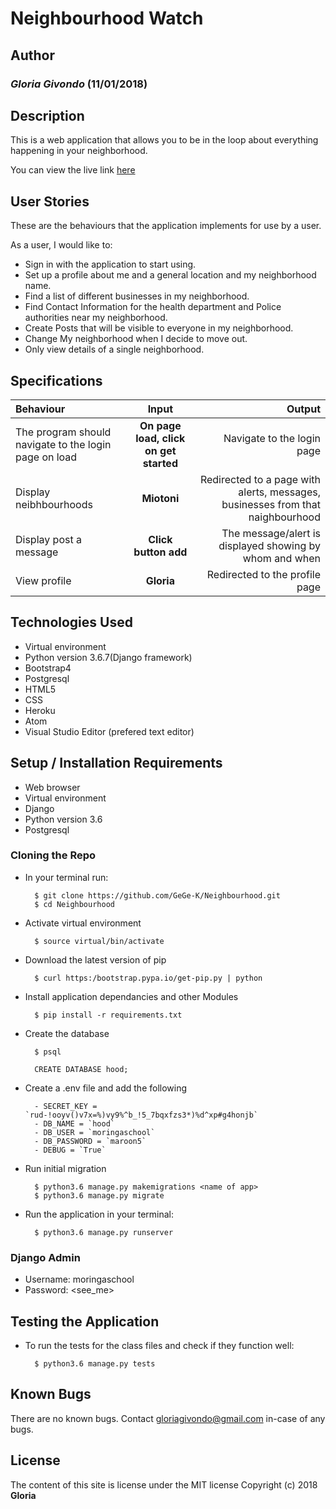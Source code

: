 # Neighbourhood Watch

## Author
### *Gloria Givondo* (11/01/2018)

## Description
This is a web application that allows you to be in the loop about everything happening in your neighborhood.
        
You can view the live link [here]()

## User Stories
These are the behaviours that the application implements for use by a user.

As a user, I would like to: 
* Sign in with the application to start using.
* Set up a profile about me and a general location and my neighborhood name.
* Find a list of different businesses in my neighborhood.
* Find Contact Information for the health department and Police authorities near my neighborhood.
* Create Posts that will be visible to everyone in my neighborhood.
* Change My neighborhood when I decide to move out.
* Only view details of a single neighborhood.

## Specifications
| Behaviour | Input | Output |
| :---------------- | :---------------: | ------------------: |
| The program should navigate to the login page on load | **On page load, click on get started** | Navigate to the login page|
| Display neibhbourhoods | **Miotoni** | Redirected to a page with alerts, messages, businesses from that naighbourhood |
| Display post a message | **Click button add** | The message/alert is displayed showing by whom and when |
| View profile | **Gloria** | Redirected to the profile page |

## Technologies Used
* Virtual environment
* Python version 3.6.7(Django framework)
* Bootstrap4
* Postgresql
* HTML5
* CSS
* Heroku
* Atom
* Visual Studio Editor (prefered text editor)

## Setup / Installation Requirements
* Web browser
* Virtual environment
* Django
* Python version 3.6
* Postgresql

### Cloning the Repo
* In your terminal run:

        $ git clone https://github.com/GeGe-K/Neighbourhood.git
        $ cd Neighbourhood

* Activate virtual environment

        $ source virtual/bin/activate

* Download the latest version of pip

        $ curl https:/bootstrap.pypa.io/get-pip.py | python

* Install application dependancies and other Modules

        $ pip install -r requirements.txt

* Create the database

        $ psql
        
        CREATE DATABASE hood;

* Create a .env file and add the following

        - SECRET_KEY = `rud-!ooyv()v7x=%)vy9%^b_!5_7bqxfzs3*)%d^xp#g4honjb`
        - DB_NAME = `hood`
        - DB_USER = `moringaschool`
        - DB_PASSWORD = `maroon5`
        - DEBUG = `True`

* Run initial migration

        $ python3.6 manage.py makemigrations <name of app>
        $ python3.6 manage.py migrate

* Run the application in your terminal:

        $ python3.6 manage.py runserver

### Django Admin
* Username: moringaschool 
* Password: <see_me>

## Testing the Application 
* To run the tests for the class files and check if they function well:

        $ python3.6 manage.py tests

## Known Bugs
There are no known bugs. Contact gloriagivondo@gmail.com in-case of any bugs.

## License
The content of this site is license under the MIT license
Copyright (c) 2018 **Gloria**
        

